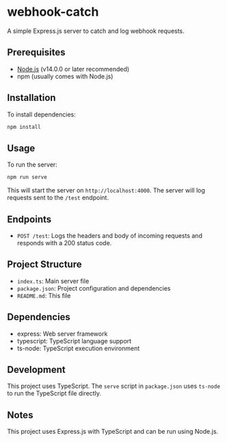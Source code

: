 # webhook-catch

A simple Express.js server to catch and log webhook requests.

## Prerequisites

- [Node.js](https://nodejs.org/) (v14.0.0 or later recommended)
- npm (usually comes with Node.js)

## Installation

To install dependencies:

```bash
npm install
```

## Usage

To run the server:

```bash
npm run serve
```

This will start the server on `http://localhost:4000`. The server will log requests sent to the `/test` endpoint.

## Endpoints

- `POST /test`: Logs the headers and body of incoming requests and responds with a 200 status code.

## Project Structure

- `index.ts`: Main server file
- `package.json`: Project configuration and dependencies
- `README.md`: This file

## Dependencies

- express: Web server framework
- typescript: TypeScript language support
- ts-node: TypeScript execution environment

## Development

This project uses TypeScript. The `serve` script in `package.json` uses `ts-node` to run the TypeScript file directly.

## Notes

This project uses Express.js with TypeScript and can be run using Node.js.
